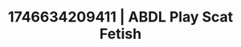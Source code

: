 ---
categories:
- Skin worship
- Mutual desire
- Immersive erotica
- AI-generated
- Mirror play
- Vintage boudoir
- ASMR
- Cosplay
image: /assets/images/1746634209411.jpg
layout: post
seo:
  description: Featured content with high-quality Scat Fetish, ABDL Play. HD images
    available.
  keywords: Scat Fetish, ABDL Play
  og_image: /assets/images/1746634209411.jpg
  schema_type: VisualArtwork
tags:
- ABDL Play
- '#1746634209411'
- Scat Fetish
title: 1746634209411 | ABDL Play Scat Fetish
---